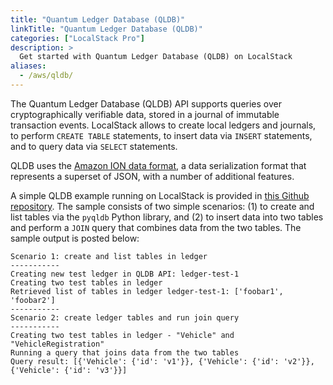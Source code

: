 ```yaml
---
title: "Quantum Ledger Database (QLDB)"
linkTitle: "Quantum Ledger Database (QLDB)"
categories: ["LocalStack Pro"]
description: >
  Get started with Quantum Ledger Database (QLDB) on LocalStack
aliases:
  - /aws/qldb/
---
```


The Quantum Ledger Database (QLDB) API supports queries over cryptographically verifiable data, stored in a journal of immutable transaction events. LocalStack allows to create local ledgers and journals, to perform `CREATE TABLE` statements, to insert data via `INSERT` statements, and to query data via `SELECT` statements.

QLDB uses the [Amazon ION data format](https://amzn.github.io/ion-docs), a data serialization format that represents a superset of JSON, with a number of additional features.

A simple QLDB example running on LocalStack is provided in [this Github repository](https://github.com/localstack/localstack-pro-samples/tree/master/qldb-ledger-queries). The sample consists of two simple scenarios: (1) to create and list tables via the `pyqldb` Python library, and (2) to insert data into two tables and perform a `JOIN` query that combines data from the two tables. The sample output is posted below:

```plaintext
Scenario 1: create and list tables in ledger
-----------
Creating new test ledger in QLDB API: ledger-test-1
Creating two test tables in ledger
Retrieved list of tables in ledger ledger-test-1: ['foobar1', 'foobar2']
-----------
Scenario 2: create ledger tables and run join query
-----------
Creating two test tables in ledger - "Vehicle" and "VehicleRegistration"
Running a query that joins data from the two tables
Query result: [{'Vehicle': {'id': 'v1'}}, {'Vehicle': {'id': 'v2'}}, {'Vehicle': {'id': 'v3'}}]
```
